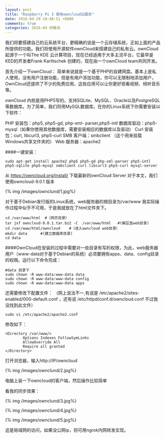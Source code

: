 ```yaml
---
layout: post
title: "Raspberry Pi 3 使用owncloud云服务"
date: 2016-04-29 10:48:51 +0800
comments: true
categories: 2016-04 树莓派
---
```

我们将要搭建自己的云系统平台，更精确的说是一个云存储系统，正如上面的产品所提供的功能。我们将使用开源软件ownCloud来搭建自己的私有云。ownCloud 起源于一个叫The KDE 云计算项目，现在已经适用于大多主流平台，它最早是KED的开发者Frank Karlitschek 创建的，现在由一个ownCloud team共同开发。

首先介绍一下ownCloud：
简单来说就是一个基于PHP的自建网盘。基本上是私人使用，没有用户注册功能，但是有用户添加功能，你可以无限制地添加用户，OwnCloud还提供了不少的免费应用，这些应用可以让你更好观看视频、倾听音乐等。
<!--more-->

ownCloud 内核是用PHP5写的，支持SQLite、MySQL、Oracle以及PostgreSQL等数据库。为了简单，我们将用MySQL数据库。在你的Linux系统下你需要安装以下软件：

PHP 安装包：php5, php5-gd, php-xml- parser,php5-intl
数据库驱动：php5-mysql（如果你使用其他数据库，需要安装相应的数据库以及驱动）
Curl 安装包：curl, libcurl3, php5-curl
SMB 客户端：smbclient （这个用来挂载Windows共享文件夹的）
Web 服务器：apache2

####一键安装：
```
sudo apt-get install apache2 php5 php5-gd php-xml-parser php5-intl php5-sqlite php5-mysql smbclient curl libcurl3 php5-curl mysql-server
```

从 https://owncloud.org/install/ 下载最新的ownCloud Server 对于本文，我们使用owncloud-9.0.1 版本

{% img /images/ownclund/1.jpg%}

对于基于Debian发行版的Linux系统，web服务器的根目录为/var/www  我实际操作过程中似乎不可用，于是我就放在了html文件夹下。

```
cd /var/www/html  #（网页目录）
tar jxf owncloud-9.0.1.tar.bz2 -C  /var/www/html   #(解压至web目录)
cd /var/www/html/owncloud	 #（进入owncloud web目录）
mkdir data  	#(建立数据库目录)
cd data
```
####OwnCloud在安装的过程中需要对一些目录有写的权限，为此，web服务器用户（www-data对于基于Debian的系统）必须要拥有apps、data、config目录的权限。运行以下命令完成：

```
#data 目录下
sudo chown -R www-data:www-data data 
sudo chown -R www-data:www-data config 
sudo chown -R www-data:www-data apps
```

还需要修改下配置文件：
（网上说法不一,有说是 /etc/apache2/sites-enabled/000-default.conf ，还有说 /etc/httpd/conf.d/owncloud.conf 不过我没找到此文件）
```
sudo vi /etc/apache2/apache2.conf
```

修改如下：
```
<Directory /var/www/>
        Options Indexes FollowSymLinks
        AllowOverride All
        Require all granted
</Directory>
```

打开浏览器，输入http://IP/owncloud 

{% img /images/ownclund/2.jpg%}

电脑上装一下owncloud的客户端，然后操作比较简单

看我的同步效果：

{% img /images/ownclund/3.jpg%}

{% img /images/ownclund/4.jpg%}

{% img /images/ownclund/5.jpg%}

这是局域网的访问，如果没公网ip，则可用ngrok内网转发实现。

